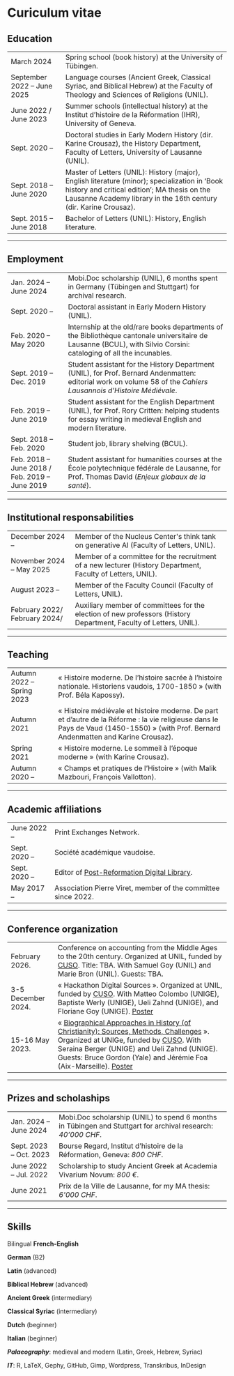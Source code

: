 # Curiculum vitae

## Education
<style>
table {
    border-collapse: collapse;
}
table, th, td {
   border: none;
}
blockquote {
    border-left: none;
    padding-left: 10px;
}
</style>                                                                                                                                                  
|      |       | 
| ------------ | ------------- | 
| March 2024    | Spring school (book history) at the University of Tübingen. |
| September 2022 – June 2025   | Language courses (Ancient Greek, Classical Syriac, and Biblical Hebrew) at the Faculty of Theology and Sciences of Religions (UNIL). |
| June 2022 / June 2023    | Summer schools (intellectual history) at the Institut d’histoire de la Réformation (IHR), University of Geneva. |
| Sept. 2020 –    | Doctoral studies in Early Modern History (dir. Karine Crousaz), the History Department, Faculty of Letters, University of Lausanne (UNIL). |
| Sept. 2018 – June 2020    | Master of Letters (UNIL): History (major), English literature (minor); specialization in ‘Book history and critical edition’; MA thesis on the Lausanne Academy library in the 16th century (dir. Karine Crousaz). |   
| Sept. 2015 – June 2018    | Bachelor of Letters (UNIL): History, English literature. |   

-------
## Employment
<style>
table {
    border-collapse: collapse;
}
table, th, td {
   border: none;
}
blockquote {
    border-left: none;
    padding-left: 10px;
}
</style>
|      |       | 
| ------------ | ------------- | 
| Jan. 2024 – June 2024 |  Mobi.Doc scholarship (UNIL), 6 months spent in Germany (Tübingen and Stuttgart) for archival research.   | 
|   Sept. 2020 –   |  Doctoral assistant in Early Modern History (UNIL).   |  
|     Feb. 2020 – May 2020   |  Internship at the old/rare books departments of the  Bibliothèque cantonale universitaire de Lausanne (BCUL), with Silvio Corsini: cataloging of all the incunables.         |  
| Sept. 2019 – Dec. 2019       | Student assistant for the History Department (UNIL), for Prof. Bernard Andenmatten: editorial work on volume 58 of the *Cahiers Lausannois d’Histoire Médiévale*.          |  
| Feb. 2019 – June 2019       | Student assistant for the English Department (UNIL), for Prof. Rory Critten: helping students for essay writing in medieval English and modern literature.          |  
| Sept. 2018 – Feb. 2020       | Student job, library shelving (BCUL).          |  
| Feb. 2018 – June 2018 / Feb. 2019 – June 2019       | Student assistant for humanities courses at the École polytechnique fédérale de Lausanne, for Prof. Thomas David (*Enjeux globaux de la santé*).          |  

-------
## Institutional responsabilities
<style>
table {
    border-collapse: collapse;
}
table, th, td {
   border: none;
}
blockquote {
    border-left: none;
    padding-left: 10px;
}
</style>
|               |               |                                                                                                                                                   
| ---           | ---           |                                                                                                                                                   
| December 2024 –   | Member of the Nucleus Center's think tank on generative AI (Faculty of Letters, UNIL). |
| November 2024 – May 2025  | Member of a committee for the recruitment of a new lecturer (History Department, Faculty of Letters, UNIL). |
|  August 2023 – | Member of the Faculty Council (Faculty of Letters, UNIL). |
|  February 2022/ February 2024/ | Auxiliary member of committees for the election of new professors (History Department, Faculty of Letters, UNIL).|

-------
## Teaching
<style>
table {
    border-collapse: collapse;
}
table, th, td {
   border: none;
}
blockquote {
    border-left: none;
    padding-left: 10px;
}
</style>
|               |               |                                                                                                                                                   
| ---           | ---           |                                                                                                                                                   
|  Autumn 2022 – Spring 2023 | « Histoire moderne. De l’histoire sacrée à l’histoire nationale. Historiens vaudois, 1700-1850 » (with Prof. Béla Kapossy). |
| Autumn 2021  | « Histoire médiévale et histoire moderne. De part et d’autre de la Réforme : la vie religieuse dans le Pays de Vaud (1450-1550) » (with Prof. Bernard Andenmatten and Karine Crousaz).|
| Spring 2021   | « Histoire moderne. Le sommeil à l’époque moderne » (with Karine Crousaz). |
|  Autumn 2020 – | « Champs et pratiques de l’Histoire » (with Malik Mazbouri, François Vallotton). |

-------
## Academic affiliations
<style>
table {
    border-collapse: collapse;
}
table, th, td {
   border: none;
}
blockquote {
    border-left: none;
    padding-left: 10px;
}
</style>
|               |               |                                                                                                                                                   
| ---           | ---           |                                                                                                                                                   
| June 2022 –  | Print Exchanges Network. |
| Sept. 2020 –  | Société académique vaudoise. |
| Sept. 2020 –  | Editor of [Post-Reformation Digital Library](https://www.prdl.org/). |
| May 2017 –  | Association Pierre Viret, member of the committee since 2022. |

-------
## Conference organization
<style>
table {
    border-collapse: collapse;
}
table, th, td {
   border: none;
}
blockquote {
    border-left: none;
    padding-left: 10px;
}
</style>                                                                                                                                                  
|      |       | 
| ------------ | ------------- | 
| February  2026.    | Conference on accounting from the Middle Ages to the 20th century. Organized at UNIL, funded by [CUSO](https://www.cuso.ch/?print=1%3Freturn_url%3D%2Findex.php%3Fid%3D876%26tx_displaycontroller%5Btable%5D%3Dcourses%26tx_displaycontroller%5BshowUid%5D%3D3580%3Freturn_url%3D%2Findex.php%3Fid%3D876%26tx_displaycontroller%5Btable%5D%3Dcourses%26tx_displaycontroller%5BshowUid%5D%3D4613%3Freturn_url%3D%2Findex.php%3Fid%3D876%26tx_displaycontroller%5Btable%5D%3Dcourses%26tx_displaycontroller%5BshowUid%5D%3D4609%3Freturn_url%3D%2Findex.php%3Fid%3D876%26tx_displaycontroller%5Btable%5D%3Dcourses%26tx_displaycontroller%5BshowUid%5D%3D4605&cHash=16706b19bc8383ad5bc20ed24edd29d3). Title: TBA. With Samuel Goy (UNIL) and Marie Bron (UNIL). Guests: TBA. |
| 3-5 December 2024.    | « Hackathon Digital Sources ». Organized at UNIL, funded by [CUSO](https://www.cuso.ch/?print=1%3Freturn_url%3D%2Findex.php%3Fid%3D876%26tx_displaycontroller%5Btable%5D%3Dcourses%26tx_displaycontroller%5BshowUid%5D%3D3580%3Freturn_url%3D%2Findex.php%3Fid%3D876%26tx_displaycontroller%5Btable%5D%3Dcourses%26tx_displaycontroller%5BshowUid%5D%3D4613%3Freturn_url%3D%2Findex.php%3Fid%3D876%26tx_displaycontroller%5Btable%5D%3Dcourses%26tx_displaycontroller%5BshowUid%5D%3D4609%3Freturn_url%3D%2Findex.php%3Fid%3D876%26tx_displaycontroller%5Btable%5D%3Dcourses%26tx_displaycontroller%5BshowUid%5D%3D4605&cHash=16706b19bc8383ad5bc20ed24edd29d3). With Matteo Colombo (UNIGE), Baptiste Werly (UNIGE), Ueli Zahnd (UNIGE), and Floriane Goy (UNIGE). [Poster](/images/hackathonCUSO2024.pdf) |
| 15-16 May 2023.    |« [Biographical Approaches in History (of Christianity): Sources, Methods, Challenges](https://www.unige.ch/ihr/fr/accueil/evenements-passes/2022-2023/cuso-workshop-15-16-mai-2023/) ». Organized at UNIGe, funded by [CUSO](https://www.cuso.ch/?print=1%3Freturn_url%3D%2Findex.php%3Fid%3D876%26tx_displaycontroller%5Btable%5D%3Dcourses%26tx_displaycontroller%5BshowUid%5D%3D3580%3Freturn_url%3D%2Findex.php%3Fid%3D876%26tx_displaycontroller%5Btable%5D%3Dcourses%26tx_displaycontroller%5BshowUid%5D%3D4613%3Freturn_url%3D%2Findex.php%3Fid%3D876%26tx_displaycontroller%5Btable%5D%3Dcourses%26tx_displaycontroller%5BshowUid%5D%3D4609%3Freturn_url%3D%2Findex.php%3Fid%3D876%26tx_displaycontroller%5Btable%5D%3Dcourses%26tx_displaycontroller%5BshowUid%5D%3D4605&cHash=16706b19bc8383ad5bc20ed24edd29d3). With Seraina Berger (UNIGE) and Ueli Zahnd (UNIGE). Guests: Bruce Gordon (Yale) and Jérémie Foa (Aix-Marseille). [Poster](/images/postercolloqueCUSObiographie.pdf) |

-------
## Prizes and scholaships
<style>
table {
    border-collapse: collapse;
}
table, th, td {
   border: none;
}
blockquote {
    border-left: none;
    padding-left: 10px;
}
</style>
|               |               |                                                                                                                                                   
| ---           | ---           |                                                                                                                                                   
|  Jan. 2024 – June 2024 | Mobi.Doc scholarship (UNIL) to spend 6 months in Tübingen and Stuttgart for archival research: *40’000 CHF*. |
| Sept. 2023 – Oct. 2023  | Bourse Regard, Institut d’histoire de la Réformation, Geneva: *800 CHF*. |
| June 2022 – Jul. 2022  | Scholarship to study Ancient Greek at Academia Vivarium Novum: *800 €*.  |
| June 2021  | Prix de la Ville de Lausanne, for my MA thesis: *6'000 CHF*. |

-------
## Skills

Bilingual **French-English**

**German** (B2)

**Latin** (advanced)

**Biblical Hebrew** (advanced)

**Ancient Greek** (intermediary)

**Classical Syriac** (intermediary)

**Dutch** (beginner)

**Italian** (beginner)

***Palaeography***: medieval and modern (Latin, Greek, Hebrew, Syriac)

***IT***: R, LaTeX, Gephy, GitHub, Gimp, Wordpress, Transkribus, InDesign




